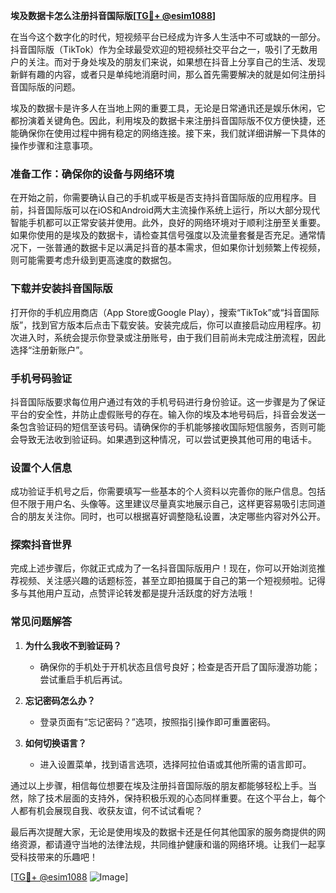 **埃及数据卡怎么注册抖音国际版[[TG💪+ @esim1088](https://t.me/s/esim1088)]**

在当今这个数字化的时代，短视频平台已经成为许多人生活中不可或缺的一部分。抖音国际版（TikTok）作为全球最受欢迎的短视频社交平台之一，吸引了无数用户的关注。而对于身处埃及的朋友们来说，如果想在抖音上分享自己的生活、发现新鲜有趣的内容，或者只是单纯地消磨时间，那么首先需要解决的就是如何注册抖音国际版的问题。

埃及的数据卡是许多人在当地上网的重要工具，无论是日常通讯还是娱乐休闲，它都扮演着关键角色。因此，利用埃及的数据卡来注册抖音国际版不仅方便快捷，还能确保你在使用过程中拥有稳定的网络连接。接下来，我们就详细讲解一下具体的操作步骤和注意事项。

### **准备工作：确保你的设备与网络环境**
在开始之前，你需要确认自己的手机或平板是否支持抖音国际版的应用程序。目前，抖音国际版可以在iOS和Android两大主流操作系统上运行，所以大部分现代智能手机都可以正常安装并使用。此外，良好的网络环境对于顺利注册至关重要。如果你使用的是埃及的数据卡，请检查其信号强度以及流量套餐是否充足。通常情况下，一张普通的数据卡足以满足抖音的基本需求，但如果你计划频繁上传视频，则可能需要考虑升级到更高速度的数据包。

### **下载并安装抖音国际版**
打开你的手机应用商店（App Store或Google Play），搜索“TikTok”或“抖音国际版”，找到官方版本后点击下载安装。安装完成后，你可以直接启动应用程序。初次进入时，系统会提示你登录或注册账号，由于我们目前尚未完成注册流程，因此选择“注册新账户”。

### **手机号码验证**
抖音国际版要求每位用户通过有效的手机号码进行身份验证。这一步骤是为了保证平台的安全性，并防止虚假账号的存在。输入你的埃及本地号码后，抖音会发送一条包含验证码的短信至该号码。请确保你的手机能够接收国际短信服务，否则可能会导致无法收到验证码。如果遇到这种情况，可以尝试更换其他可用的电话卡。

### **设置个人信息**
成功验证手机号之后，你需要填写一些基本的个人资料以完善你的账户信息。包括但不限于用户名、头像等。这里建议尽量真实地展示自己，这样更容易吸引志同道合的朋友关注你。同时，也可以根据喜好调整隐私设置，决定哪些内容对外公开。

### **探索抖音世界**
完成上述步骤后，你就正式成为了一名抖音国际版用户！现在，你可以开始浏览推荐视频、关注感兴趣的话题标签，甚至立即拍摄属于自己的第一个短视频啦。记得多与其他用户互动，点赞评论转发都是提升活跃度的好方法哦！

### **常见问题解答**
1. **为什么我收不到验证码？**
   - 确保你的手机处于开机状态且信号良好；检查是否开启了国际漫游功能；尝试重启手机后再试。
   
2. **忘记密码怎么办？**
   - 登录页面有“忘记密码？”选项，按照指引操作即可重置密码。

3. **如何切换语言？**
   - 进入设置菜单，找到语言选项，选择阿拉伯语或其他所需的语言即可。

通过以上步骤，相信每位想要在埃及注册抖音国际版的朋友都能够轻松上手。当然，除了技术层面的支持外，保持积极乐观的心态同样重要。在这个平台上，每个人都有机会展现自我、收获友谊，何不试试看呢？

最后再次提醒大家，无论是使用埃及的数据卡还是任何其他国家的服务商提供的网络资源，都请遵守当地的法律法规，共同维护健康和谐的网络环境。让我们一起享受科技带来的乐趣吧！

[[TG💪+ @esim1088](https://t.me/s/esim1088) ![Image](https://i.postimg.cc/4NQfJmqS/Snipaste-2025-05-13-00-14-12.png)]